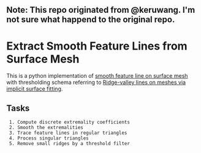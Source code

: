 Note: This repo originated from @keruwang. I'm not sure what happend to the original repo. 
------------------------------------------------------------------------------------------

# Extract Smooth Feature Lines from Surface Mesh

This is a python implementation of [smooth feature line on surface mesh](https://www.mi.fu-berlin.de/en/math/groups/ag-geom/publications/db/feature.pdf) with thresholding schema referring to [Ridge-valley lines on meshes via implicit surface fitting](https://dl.acm.org/doi/10.1145/1015706.1015768).

## Tasks
     1. Compute discrete extremality coefficients
     2. Smooth the extremalities
     3. Trace feature lines in regular triangles
     4. Process singular triangles
     5. Remove small ridges by a threshold filter
     
     

